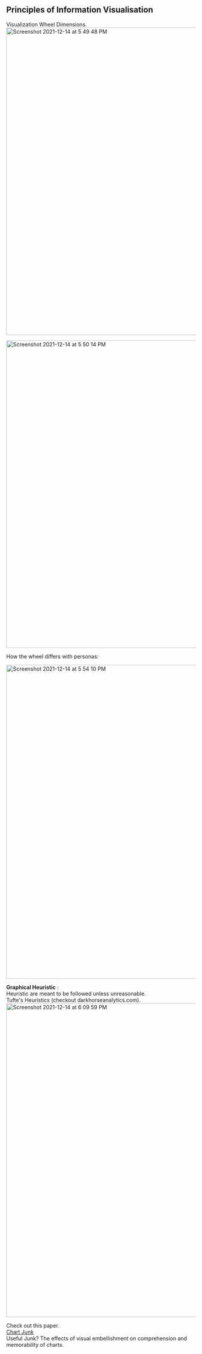 ## Principles of Information Visualisation ##

Visualization Wheel Dimensions.  
<img width="818" alt="Screenshot 2021-12-14 at 5 49 48 PM" src="https://user-images.githubusercontent.com/61674750/145997273-8de1a27e-c475-4028-8f52-76f771a9eca7.png">  
  
  
<img width="818" alt="Screenshot 2021-12-14 at 5 50 14 PM" src="https://user-images.githubusercontent.com/61674750/145997318-0dde3c1c-2043-4286-866d-656946fb856f.png">   

How the wheel differs with personas:   
   
<img width="835" alt="Screenshot 2021-12-14 at 5 54 10 PM" src="https://user-images.githubusercontent.com/61674750/145997835-61b72967-3be1-4547-967e-15149d445e0a.png">
  
**Graphical Heuristic** :  
Heuristic are meant to be followed unless unreasonable.  
Tufte's Heuristics (checkout darkhorseanalytics.com).   
<img width="835" alt="Screenshot 2021-12-14 at 6 09 59 PM" src="https://user-images.githubusercontent.com/61674750/146000017-c78ace11-18f0-4779-896a-63baec3bbe50.png">  
   
  Check out this paper.   
[Chart Junk](https://www.researchgate.net/publication/221517808_Useful_Junk_The_effects_of_visual_embellishment_on_comprehension_and_memorability_of_charts)  
Useful Junk? The effects of visual embellishment on comprehension and memorability of charts. 
